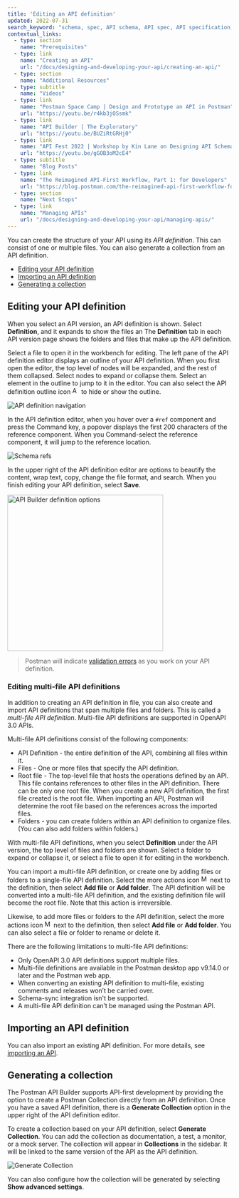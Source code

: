 ```yaml
---
title: 'Editing an API definition'
updated: 2022-07-31
search_keyword: "schema, spec, API schema, API spec, API specification, API definition"
contextual_links:
  - type: section
    name: "Prerequisites"
  - type: link
    name: "Creating an API"
    url: "/docs/designing-and-developing-your-api/creating-an-api/"
  - type: section
    name: "Additional Resources"
  - type: subtitle
    name: "Videos"
  - type: link
    name: "Postman Space Camp | Design and Prototype an API in Postman"
    url: "https://youtu.be/r4kb3jOSsmk"
  - type: link
    name: "API Builder | The Exploratory"
    url: "https://youtu.be/BUZiRtGRHj0"
  - type: link
    name: "API Fest 2022 | Workshop by Kin Lane on Designing API Schemas"
    url: "https://youtu.be/gGOB3oM2cE4"
  - type: subtitle
    name: "Blog Posts"
  - type: link
    name: "The Reimagined API-First Workflow, Part 1: for Developers"
    url: "https://blog.postman.com/the-reimagined-api-first-workflow-for-developers/"
  - type: section
    name: "Next Steps"
  - type: link
    name: "Managing APIs"
    url: "/docs/designing-and-developing-your-api/managing-apis/"
---
```


You can create the structure of your API using its _API definition_. This can consist of one or multiple files. You can also generate a collection from an API definition.

* [Editing your API definition](#editing-your-api-definition)
* [Importing an API definition](#importing-an-api-definition)
* [Generating a collection](#generating-a-collection)

## Editing your API definition

When you select an API version, an API definition is shown. Select **Definition**, and it expands to show the files an
The __Definition__ tab in each API version page shows the folders and files that make up the API definition.

<!-- TODO - screenshot -->

Select a file to open it in the workbench for editing. The left pane of the API definition editor displays an outline of your API definition. When you first open the editor, the top level of nodes will be expanded, and the rest of them collapsed. Select nodes to expand or collapse them. Select an element in the outline to jump to it in the editor. You can also select the API definition outline icon <img alt="API definition outline icon" src="https://assets.postman.com/postman-docs/icon-schema-outline-v9.jpg#icon" width="16px"/> to hide or show the outline.

![API definition navigation](https://assets.postman.com/postman-docs/v8-api-builder-schema-outline.gif) <!--TODO: change -->

In the API definition editor, when you hover over a `#ref` component and press the Command key, a popover displays the first 200 characters of the reference component. When you Command-select the reference component, it will jump to the reference location.

![Schema refs](https://assets.postman.com/postman-docs/v8-api-builder-ref-jump.jpg)

In the upper right of the API definition editor are options to beautify the content, wrap text, copy, change the file format, and search. When you finish editing your API definition, select **Save**.

<img src="https://assets.postman.com/postman-docs/api-builder-definition-options.jpg" alt="API Builder definition options" width="350px">

> Postman will indicate [validation errors](/docs/designing-and-developing-your-api/validating-elements-against-schema/) as you work on your API definition.

### Editing multi-file API definitions

In addition to creating an API definition in file, you can also create and import API definitions that span multiple files and folders. This is called a _multi-file API definition_. Multi-file API definitions are supported in OpenAPI 3.0 APIs.

Multi-file API definitions consist of the following components:

* API Definition - the entire definition of the API, combining all files within it.
* Files - One or more files that specify the API definition.
* Root file - The top-level file that hosts the operations defined by an API. This file contains references to other files in the API definition. There can be only one root file. When you create a new API definition, the first file created is the root file. When importing an API, Postman will determine the root file based on the references across the imported files.
* Folders - you can create folders within an API definition to organize files. (You can also add folders within folders.)

With multi-file API definitions, when you select **Definition** under the API version, the top level of files and folders are shown. Select a folder to expand or collapse it, or select a file to open it for editing in the workbench.

You can import a multi-file API definition, or create one by adding files or folders to a single-file API definition. Select the more actions icon <img alt="More actions icon" src="https://assets.postman.com/postman-docs/icon-more-actions-v9.jpg#icon" width="16px"> next to the definition, then select **Add file** or **Add folder**. The API definition will be converted into a multi-file API definition, and the existing definition file will become the root file. Note that this action is irreversible.

Likewise, to add more files or folders to the API definition, select the more actions icon <img alt="More actions icon" src="https://assets.postman.com/postman-docs/icon-more-actions-v9.jpg#icon" width="16px"> next to the definition, then select **Add file** or **Add folder**. You can also select a file or folder to rename or delete it.

There are the following limitations to multi-file API definitions:

* Only OpenAPI 3.0 API definitions support multiple files.
* Multi-file definitions are available in the Postman desktop app v9.14.0 or later and the Postman web app.
* When converting an existing API definition to multi-file, existing comments and releases won’t be carried over.
* Schema-sync integration isn't be supported.
* A multi-file API definition can’t be managed using the Postman API.

## Importing an API definition

You can also import an existing API definition. For more details, see [importing an API](/docs/designing-and-developing-your-api/importing-an-api/).

## Generating a collection

The Postman API Builder supports API-first development by providing the option to create a Postman Collection directly from an API definition. Once you have a saved API definition, there is a **Generate Collection** option in the upper right of the API definition editor.

To create a collection based on your API definition, select **Generate Collection**. You can add the collection as documentation, a test, a monitor, or a mock server. The collection will appear in __Collections__ in the sidebar. It will be linked to the same version of the API as the API definition.

![Generate Collection](https://assets.postman.com/postman-docs/v8-generate-collection-modal2.jpg)

You can also configure how the collection will be generated by selecting **Show advanced settings**.
